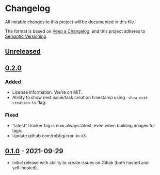# Changelog
All notable changes to this project will be documented in this file.

The format is based on [Keep a Changelog](https://keepachangelog.com/en/1.0.0/),
and this project adheres to [Semantic Versioning](https://semver.org/spec/v2.0.0.html).

## [Unreleased]

## [0.2.0]

### Added

- License information. We're on MIT.
- Ability to show next issue/task creation timestamp using ``-show-next-creation-ts`` flag.

### Fixed 

- "latest" Docker tag is now always latest, even when building images for tags.
- Update github.com/robfig/cron to v3.

## [0.1.0] - 2021-09-29

- Initial release with ability to create issues on Gitlab (both hosted and self-hosted).

[Unreleased]: https://gitlab.pztrn.name/pztrn/periodicator/-/compare/v0.1.0...master
[0.2.0]: https://gitlab.pztrn.name/pztrn/periodicator/-/compare/v0.1.0...v0.2.0
[0.1.0]: https://gitlab.pztrn.name/pztrn/periodicator/-/releases/v0.1.0
